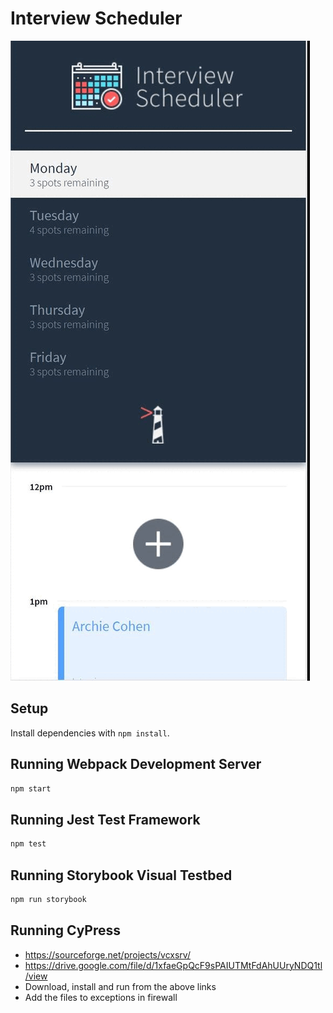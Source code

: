 # Interview Scheduler

![scheduler](https://github.com/ShuhaoZQGG/scheduler/blob/master/public/images/gif-container/scheduler-flow.gif)

## Setup

Install dependencies with `npm install`.

## Running Webpack Development Server

```sh
npm start
```

## Running Jest Test Framework

```sh
npm test
```

## Running Storybook Visual Testbed

```sh
npm run storybook
```

## Running CyPress ##
- https://sourceforge.net/projects/vcxsrv/
- https://drive.google.com/file/d/1xfaeGpQcF9sPAIUTMtFdAhUUryNDQ1tl/view
- Download, install and run from the above links
- Add the files to exceptions in firewall
